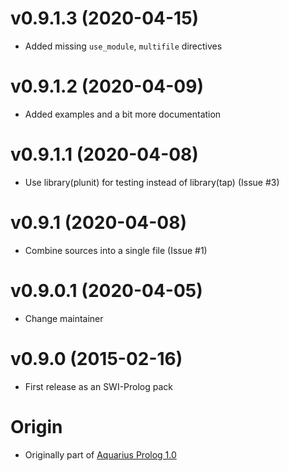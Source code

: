 # v0.9.1.3 (2020-04-15)

  * Added missing `use_module`, `multifile` directives

# v0.9.1.2 (2020-04-09)

  * Added examples and a bit more documentation

# v0.9.1.1 (2020-04-08)

  * Use library(plunit) for testing instead of library(tap) (Issue #3)

# v0.9.1 (2020-04-08)

  * Combine sources into a single file (Issue #1)

# v0.9.0.1 (2020-04-05)

  * Change maintainer

# v0.9.0 (2015-02-16)

  * First release as an SWI-Prolog pack

# Origin

  * Originally part of [Aquarius Prolog 1.0](https://www.info.ucl.ac.be/~pvr/aquarius.html)
